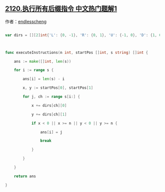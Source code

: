 ## [2120.执行所有后缀指令 中文热门题解1](https://leetcode.cn/problems/execution-of-all-suffix-instructions-staying-in-a-grid/solutions/100000/bao-li-mo-ni-by-endlesscheng-8u6v)

作者：[endlesscheng](https://leetcode.cn/u/endlesscheng)

```go
var dirs = [][2]int{'L': {0, -1}, 'R': {0, 1}, 'U': {-1, 0}, 'D': {1, 0}}

func executeInstructions(n int, startPos []int, s string) []int {
	ans := make([]int, len(s))
	for i := range s {
		ans[i] = len(s) - i
		x, y := startPos[0], startPos[1]
		for j, ch := range s[i:] {
			x += dirs[ch][0]
			y += dirs[ch][1]
			if x < 0 || x >= n || y < 0 || y >= n {
				ans[i] = j
				break
			}
		}
	}
	return ans
}
```